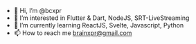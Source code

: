 - 👋 Hi, I’m @bcxpr
- 👀 I’m interested in Flutter & Dart, NodeJS, SRT-LiveStreaming
- 🌱 I’m currently learning ReactJS, Svelte, Javascript, Python
- 📫 How to reach me brainxpr@gmail.com

<!---
bcxpr/bcxpr is a ✨ special ✨ repository because its `README.md` (this file) appears on your GitHub profile.
You can click the Preview link to take a look at your changes.
--->
